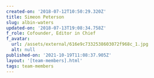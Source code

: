 ```yaml
---
created-on: '2018-07-12T10:50:29.320Z'
title: Simeon Peterson
slug: albin-waters
updated-on: '2018-07-13T19:08:34.758Z'
f_role: Cofounder, Editor in Chief
f_avatar:
  url: /assets/external/616e9c7332538603072f968c_1.jpg
  alt: null
published-on: '2021-10-19T11:08:37.905Z'
layout: '[team-members].html'
tags: team-members
---
```



